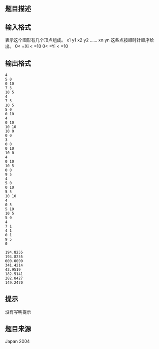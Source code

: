 


## 题目描述
## 输入格式
表示这个图形有几个顶点组成。
x1 y1
x2 y2
......
xn yn 
这些点按顺时针顺序给出。
0< =Xi < =10
0< =Yi < =10
## 输出格式

```input1
4
5 0
0 10
7 5
10 5
4
7 5
10 5
5 0
0 10
4
0 10
10 10
10 0
0 0
3
0 0
0 10
10 0
4
0 10
10 5
0 0
9 5
4
5 0
0 10
5 5
10 10
4
0 5
5 10
10 5
5 0
4
7 1
4 1
0 1
9 5
0

```
```output1
194.8255
194.8255
600.0000
341.4214
42.9519
182.5141
282.8427
149.2470
```

## 提示
没有写明提示
## 题目来源
Japan 2004


